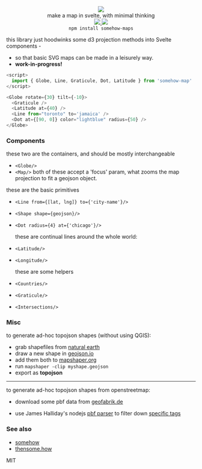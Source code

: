 <div align="center">
  <img src="https://cloud.githubusercontent.com/assets/399657/23590290/ede73772-01aa-11e7-8915-181ef21027bc.png" />
  <div>make a map in svelte, with minimal thinking</div>

  <a href="https://npmjs.org/package/somehow-maps">
    <img src="https://img.shields.io/npm/v/somehow-maps.svg?style=flat-square" />
  </a>
  <a href="https://unpkg.com/somehow-maps">
    <img src="https://badge-size.herokuapp.com/spencermountain/somehow/master/builds/somehow-maps.min.js" />
  </a>
</div>

<div align="center">
  <code>npm install somehow-maps</code>
</div>

this library just hoodwinks some d3 projection methods into Svelte components -

- so that basic SVG maps can be made in a leisurely way.
- **work-in-progress!**

```js
<script>
  import { Globe, Line, Graticule, Dot, Latitude } from 'somehow-map'
</script>

<Globe rotate={30} tilt={-10}>
  <Graticule />
  <Latitude at={40} />
  <Line from="toronto" to='jamaica' />
  <Dot at={[90, 0]} color="lightblue" radius={50} />
</Globe>
```

### Components

these two are the containers, and should be mostly interchangeable

- `<Globe/>`
- `<Map/>`
  both of these accept a 'focus' param, what zooms the map projection to fit a geojson object.

these are the basic primitives

- `<Line from={[lat, lng]} to={'city-name'}/>`
- `<Shape shape={geojson}/>`
- `<Dot radius={4} at={'chicago'}/>`

  these are continual lines around the whole world:

- `<Latitude/>`
- `<Longitude/>`

  these are some helpers

- `<Countries/>`
- `<Graticule/>`
- `<Intersections/>`

### Misc

to generate ad-hoc topojson shapes (without using QGIS):

- grab shapefiles from [natural earth](https://www.naturalearthdata.com/downloads/)
- draw a new shape in [geojson.io](http://geojson.io)
- add them both to [mapshaper.org](https://mapshaper.org/)
- run `mapshaper -clip myshape.geojson`
- export as **topojson**

---

to generate ad-hoc topojson shapes from openstreetmap:

- download some pbf data from [geofabrik.de](http://download.geofabrik.de/)

- use James Halliday's nodejs [pbf parser](https://github.com/substack/osm-pbf-parser) to filter down [specific tags](https://wiki.openstreetmap.org/wiki/Key:amenity)

### See also

- [somehow](https://github.com/spencermountain/somehow)
- [thensome.how](https://thensome.how)

MIT
